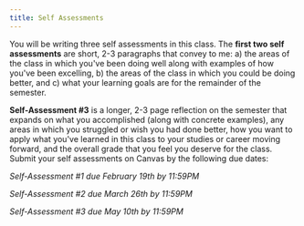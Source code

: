 ```yaml
---
title: Self Assessments
---
```


You will be writing three self assessments in this class. The **first two self assessments** are short, 2-3 paragraphs that convey to me: a) the areas of the class in which you've been doing well along with examples of how you've been excelling, b) the areas of the class in which you could be doing better, and c) what your learning goals are for the remainder of the semester. 

**Self-Assessment #3** is a longer, 2-3 page reflection on the semester that expands on what you accomplished (along with concrete examples), any areas in which you struggled or wish you had done better, how you want to apply what you've learned in this class to your studies or career moving forward, and the overall grade that you feel you deserve for the class. Submit your self assessments on Canvas by the following due dates:

*Self-Assessment #1 due February 19th by 11:59PM*

*Self-Assessment #2 due March 26th by 11:59PM*

*Self-Assessment #3 due May 10th by 11:59PM*